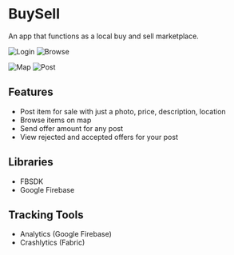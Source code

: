 # BuySell

An app that functions as a local buy and sell marketplace.

![Login](https://raw.githubusercontent.com/tigclaw/BuySell/master/Screenshots/Screenshot0.png?raw=true) ![Browse](https://raw.githubusercontent.com/tigclaw/BuySell/master/Screenshots/Screenshot1.png?raw=true)

![Map](https://raw.githubusercontent.com/tigclaw/BuySell/master/Screenshots/Screenshot2.png?raw=true) ![Post](https://raw.githubusercontent.com/tigclaw/BuySell/master/Screenshots/Screenshot3.png?raw=true)


## Features
* Post item for sale with just a photo, price, description, location
* Browse items on map
* Send offer amount for any post
* View rejected and accepted offers for your post

## Libraries
* FBSDK
* Google Firebase

## Tracking Tools
* Analytics (Google Firebase)
* Crashlytics (Fabric)
